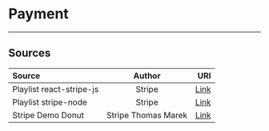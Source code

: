 # Payment

<hr/>

## Sources

| Source                   |       Author        |                                                                                                 URI |
| :----------------------- | :-----------------: | --------------------------------------------------------------------------------------------------: |
| Playlist react-stripe-js |       Stripe        | [Link](https://www.youtube.com/watch?v=5y5WwF9s-ZI&list=PLy1nL-pvL2M6HFApWUDSGA4Y7btyKx7cE&index=2) |
| Playlist stripe-node     |       Stripe        |         [Link](https://www.youtube.com/watch?v=R5RoYDEIhCI&list=PLy1nL-pvL2M5xNIuNapwmABwEy2uifAlY) |
| Stripe Demo Donut        | Stripe Thomas Marek |                                       [Link](https://github.com/tmarek-stripe/demo-react-stripe-js) |
